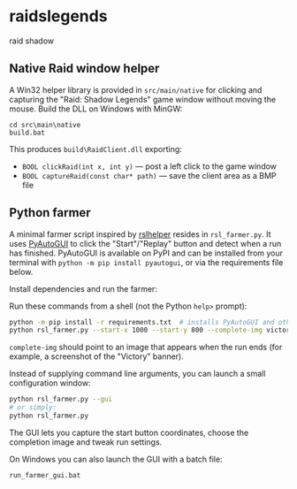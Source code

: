# raidslegends
raid shadow

## Native Raid window helper

A Win32 helper library is provided in `src/main/native` for clicking and
capturing the "Raid: Shadow Legends" game window without moving the mouse.
Build the DLL on Windows with MinGW:

```
cd src\main\native
build.bat
```

This produces `build\RaidClient.dll` exporting:

- `BOOL clickRaid(int x, int y)` — post a left click to the game window
- `BOOL captureRaid(const char* path)` — save the client area as a BMP file

## Python farmer

A minimal farmer script inspired by [rslhelper](https://github.com/KSPOG/rslhelper)
resides in `rsl_farmer.py`. It uses [PyAutoGUI](https://pyautogui.readthedocs.io/)
to click the "Start"/"Replay" button and detect when a run has finished.
PyAutoGUI is available on PyPI and can be installed from your terminal with
`python -m pip install pyautogui`, or via the requirements file below.

Install dependencies and run the farmer:

Run these commands from a shell (not the Python `help>` prompt):

```bash
python -m pip install -r requirements.txt  # installs PyAutoGUI and other dependencies
python rsl_farmer.py --start-x 1000 --start-y 800 --complete-img victory.png --runs 10
```

`complete-img` should point to an image that appears when the run ends (for example, a
screenshot of the "Victory" banner).

Instead of supplying command line arguments, you can launch a small
configuration window:

```bash
python rsl_farmer.py --gui
# or simply:
python rsl_farmer.py
```

The GUI lets you capture the start button coordinates, choose the completion
image and tweak run settings.

On Windows you can also launch the GUI with a batch file:

```
run_farmer_gui.bat
```
